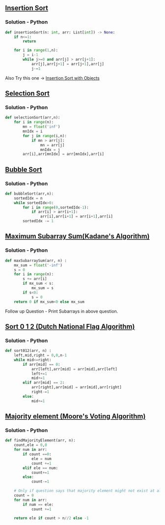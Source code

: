 ## [Insertion Sort](https://www.codingninjas.com/studio/problems/insertion-sort_3155179)

### Solution - Python
```python
def insertionSort(n: int, arr: List[int]) -> None:
    if n<=1:
        return

    for i in range(1,n):
        j = i-1
        while j>=0 and arr[j] > arr[j+1]:
            arr[j],arr[j+1] = arr[j+1],arr[j]
            j-=1
```

Also Try this one -> [Insertion Sort with Objects](https://neetcode.io/problems/insertionSort)



## [Selection Sort](https://www.codingninjas.com/studio/problems/selection-sort_981162)

### Solution - Python
```python
def selectionSort(arr,n):
    for i in range(n):
        mn = float('inf')
        mnIdx = i
        for j in range(i,n):
            if mn > arr[j]:
                mn = arr[j]
                mnIdx = j
        arr[i],arr[mnIdx] = arr[mnIdx],arr[i]
```

## [Bubble Sort](https://www.codingninjas.com/studio/problems/bubble-sort_980524)

### Solution - Python

```python
def bubbleSort(arr,n):
    sortedIdx = n
    while sortedIdx>0:
        for i in range(0,sortedIdx-1):
            if arr[i] > arr[i+1]:
                arr[i],arr[i+1] = arr[i+1],arr[i]
        sortedIdx -= 1
```

## [Maximum Subarray Sum(Kadane's Algorithm)](https://www.codingninjas.com/studio/problems/630526)

### Solution - Python

```python
def maxSubarraySum(arr, n) :
    mx_sum = float('-inf')
    s = 0
    for i in range(n):
        s += arr[i]
        if mx_sum < s:
            mx_sum = s
        if s<0:
            s = 0
    return 0 if mx_sum<0 else mx_sum
```

Follow up Question - Print Subarrays in above question.

## [Sort 0 1 2 (Dutch National Flag Algorithm)](https://www.codingninjas.com/studio/problems/631055)

### Solution - Python

```python
def sort012(arr, n) :
    left,mid,right = 0,0,n-1
    while mid<=right:
        if arr[mid] == 0:
            arr[left],arr[mid] = arr[mid],arr[left]
            left+=1
            mid+=1
        elif arr[mid] == 2:
            arr[right],arr[mid] = arr[mid],arr[right]
            right-=1
        else:
            mid+=1
```

## [Majority element (Moore's Voting Algorithm)](https://www.codingninjas.com/studio/problems/842495)

### Solution - Python

```python
def findMajorityElement(arr, n):
	count,ele = 0,0
	for num in arr:
		if count ==0:
			ele = num
			count +=1
		elif ele == num:
			count+=1
		else:
			count-=1
	
    # Only if question says that majority element might not exist at all
	count = 0
	for num in arr:
		if num == ele:
			count +=1
	
	return ele if count > n//2 else -1
```